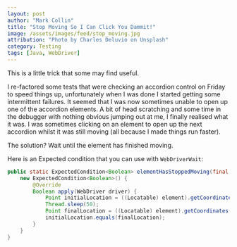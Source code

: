 ```yaml
---
layout: post
author: "Mark Collin"
title: "Stop Moving So I Can Click You Dammit!"
image: /assets/images/feed/stop_moving.jpg
attribution: "Photo by Charles Deluvio on Unsplash"
category: Testing
tags: [Java, WebDriver]
---
```

This is a little trick that some may find useful.

I re-factored some tests that were checking an accordion control on Friday to speed things up, unfortunately when I was done I started getting some intermittent failures.  It seemed that I was now sometimes unable to open up one of the accordion elements. A bit of head scratching and some time in the debugger with nothing obvious jumping out at me, I finally realised what it was. I was sometimes clicking on an element to open up the next accordion whilst it was still moving (all because I made things run faster). 

The solution?  Wait until the element has finished moving.

Here is an Expected condition that you can use with `WebDriverWait`:

```java
public static ExpectedCondition<Boolean> elementHasStoppedMoving(final WebElement element) {
    new ExpectedCondition<Boolean>() {
        @Override
        Boolean apply(WebDriver driver) {
            Point initialLocation = ((Locatable) element).getCoordinates().inViewPort();
            Thread.sleep(50);
            Point finalLocation = ((Locatable) element).getCoordinates().inViewPort();
            initialLocation.equals(finalLocation);
        }
    }
}
```
